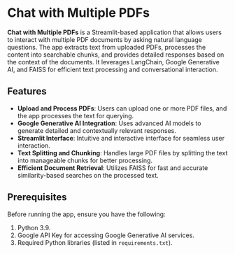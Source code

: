 # Chat with Multiple PDFs  

**Chat with Multiple PDFs** is a Streamlit-based application that allows users to interact with multiple PDF documents by asking natural language questions. The app extracts text from uploaded PDFs, processes the content into searchable chunks, and provides detailed responses based on the context of the documents. It leverages LangChain, Google Generative AI, and FAISS for efficient text processing and conversational interaction.  

## Features  
- **Upload and Process PDFs**: Users can upload one or more PDF files, and the app processes the text for querying.  
- **Google Generative AI Integration**: Uses advanced AI models to generate detailed and contextually relevant responses.  
- **Streamlit Interface**: Intuitive and interactive interface for seamless user interaction.  
- **Text Splitting and Chunking**: Handles large PDF files by splitting the text into manageable chunks for better processing.  
- **Efficient Document Retrieval**: Utilizes FAISS for fast and accurate similarity-based searches on the processed text.  

## Prerequisites  
Before running the app, ensure you have the following:  
1. Python 3.9.  
2. Google API Key for accessing Google Generative AI services.  
3. Required Python libraries (listed in `requirements.txt`).  

